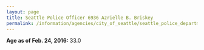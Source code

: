 ```yaml
---
layout: page
title: Seattle Police Officer 6936 Azrielle B. Briskey
permalink: /information/agencies/city_of_seattle/seattle_police_department/copbook/6936/
---
```


**Age as of Feb. 24, 2016:** 33.0
